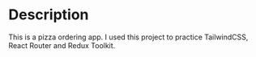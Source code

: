# Description

This is a pizza ordering app.
I used this project to practice TailwindCSS, React Router and Redux Toolkit.

